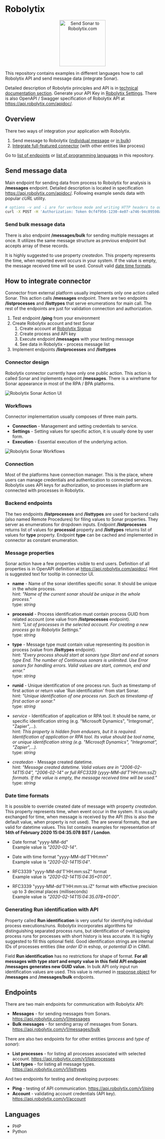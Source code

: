 # Robolytix

<p align="center">
  <img width="150px" src="https://www.robolytix.com/screens/robolytix-sonar-icon-512.png" alt="Send Sonar to Robolytix.com" title="Robolytix.com">
</p>

This repository contains examples in different languages how to call Robolytix API and send message data (integrate Sonar). 

Detailed description of Robolytix principles and API is in [technical documentation section](https://www.robolytix.com/docs/). Generate your API Key in [Robolytix Settings](https://app.robolytix.com/en/admin/). There is also OpenAPI / Swagger specification of Robolytix API at https://api.robolytix.com/apidoc/.

## Overview

There two ways of integration your application with Robolytix.

1. Send message to Robolytix ([individual message](#send-message-data) or [in bulk](#send-bulk-message-data))
2. [Integrate full-featured connector](#how-to-integrate-connector) (with other entities like process)

Go to [list of endpoints](#endpoints) or [list of programming languages](#languages) in this repository.

## Send message data

Main endpoint for sending data from process to Robolytix for analysis is **/messages** endpoint. Detailed description is located in specification https://api.robolytix.com/apidoc/. Following example sends data with popular *cURL* utility.
```bash
# options -v and -i are for verbose mode and writing HTTP headers to output
curl -X POST -H 'Authorization: Token 0cf4f956-1230-4e07-a746-94c09598a483' -H 'Content-Type: application/json' -d '{"name":"Start process","type":"start","processid":"55624b9f-63ca-4793-8412-082b43a4db39"}' -v -i 'https://api.robolytix.com/v1/messages'
```

### Send bulk message data

There is also endpoint **/messages/bulk** for sending multiple messages at once. It utilizes the same message structure as previous endpoint but accepts array of these records.

It is highly suggested to use property *createdon*. This property represents the time, when reported event occurs in your system. If the value is empty, the message received time will be used. Consult valid [date time formats](#date-time-formats). 

## How to integrate connector

Connector from external platform usually implements only one action called Sonar. This action calls **/messages** endpoint. There are two endpoints **/listprocesses** and **/listtypes** that serve enumerations for main call. The rest of the endpoints are just for validation connection and authorization.

1. Test endpoint **/ping** from your environment
2. Create Robolytix account and test Sonar
   1. Create account at [Robolytix Signup](https://app.robolytix.com/en/Signup)
   2. Create process and API key
   3. Execute endpoint **/messages** with your testing message
   4. See data in Robolytix - process message list
3. Implement endpoints **/listprocesses** and **/listtypes** 

### Connector design

Robolytix connector currently have only one public action. This action is called Sonar and inplements endpoint **/messages**. There is a wireframe for Sonar appearance in most of the RPA / BPA platforms.

![Robolytix Sonar Action UI](https://www.robolytix.com/screens/robolytix-sonar-wireframe.png)

### Workflows

Connector implementation usually composes of three main parts.
* **Connection** - Management and setting credentials to service.
* **Settings** - Setting values for specific action, it is usually done by user form.
* **Execution** - Essential execution of the underlying action.

![Robolytix Sonar Workflows](https://www.robolytix.com/screens/robolytix-sonar-workflow.png)

### Connection

Most of the platforms have connection manager. This is the place, where users can manage credentials and authentication to connected services. Robolytix uses API keys for authorization, so processes in platform are connected with processes in Robolytix.

### Backend endpoints 

The two endpoints **/listprocesses** and **/listtypes** are used for backend calls (also named Remote Procedures) for filing values to Sonar properties. They server as enumerations for dropdown inputs. Endpoint **/listprocesses** returns list of values for **processid** property and **/listtypes** returns list of values for **type** property. Endpoint **type** can be cached and implemented in connector as constant enumeration.

### Message properties

Sonar action have a few properties visible to end users. Definition of all properties is in OpenAPI definition at https://api.robolytix.com/apidoc/. Hint is suggested text for tooltip in connector UI.

* **name** - Name of the sonar identifies specific sonar. It should be unique in the whole process.\
  hint: *"Name of the current sonar should be unique in the whole process."*\
  type: *string*
  
* **processid** - Process identification must contain process GUID from related account (one value from **/listprocesses** endpoint).\
  hint: *"List of processes in the selected account. For creating a new process go to Robolytix Settings."*\
  type: *string*
  
* **type** - Message type must contain value representing its position in process (value from **/listtypes** endpoint).\
  hint: *"Every process should start at sonars type Start and end at sonars type End. The number of Continuous sonars is unlimited. Use Error sonars for handling errors. Valid values are start, common, end and error."*\
  type: *string*
  
* **runid** - Unique identification of one process run. Such as timestamp of first action or return value 'Run identification' from start Sonar.\
  hint: *"Unique identification of one process run. Such as timestamp of first action or sonar."*\
  type: *string*
  
* *service* - Identification of application or RPA tool. It should be name, or specific identification string (e.g. "Microsoft Dynamics", "Integromat", "Zapier",...).\
  hint: *This property is hidden from endusers, but it is required. Identification of application or RPA tool. Its value should be tool name, or unique identification string (e.g. "Microsoft Dynamics", "Integromat", "Zapier",...).*\
  type: *string*
  
* *createdon* - Message created datetime.\
  hint: *"Message created datetime. Valid values are in "2006-02-14T15:04", "2006-02-14" or full RFC3339 (yyyy-MM-dd'T'HH:mm:ssZ) formats. If the value is empty, the message received time will be used."*\
  type: *string*
  
### Date time formats

It is possible to override created date of message with property *createdon*. This property represents time, when event occur in the system. It is usually exchanged for time, when message is received by the API (this is also the default value, when property is not used). The are several formats, that are valid for datetime values. This list contains examples for representation of **14th of February 2020 15:04:35.078 BST / London**. 

* Date format "yyyy-MM-dd"  
  Example value is *"2020-02-14"*.
  
* Date with time format "yyyy-MM-dd'T'HH:mm"  
  Example value is *"2020-02-14T15:04"*. 
  
* RFC3339 "yyyy-MM-dd'T'HH:mm:ssZ" format  
  Example value is *"2020-02-14T15:04:35+01:00"*. 

* RFC3339 "yyyy-MM-dd'T'HH:mm:ss.iZ" format with effective precision up to 3 decimal places (milliseconds)  
  Example value is *"2020-02-14T15:04:35.078+01:00"*.  

### Generating Run identification with API

Property called **Run identification** is very useful for identifying individual process executions/runs. Robolytix incorporates algorithms for distinguishing separated process runs, but identification of overlapping process runs for processes with short history is less accurate. It is highly suggested to fill this optional field. Good identification strings are internal IDs of processes entities (like *order ID* in eshop, or *potential ID* in CRM).

Field **Run identification** has no restrictions for shape of format. **For all messages with type *start* and empty value in this field API endpoint **/messages** generates new GUID value.** In bulk API only input run identification values are used. This value is returned in [response object](https://api.robolytix.com/apidoc/) for **/messages** and **/messages/bulk** endpoints.

## Endpoints

There are two main endpoints for communication with Robolytix API:

* **Messages** - for sending messages from Sonars.
https://api.robolytix.com/v1/messages
* **Bulk messages** - for sending array of messages from Sonars.
https://api.robolytix.com/v1/messages/bulk

There are also two endpoints for for other entities (*process* and *type of sonar*):

* **List processes** - for listing all processes associated with selected account.
https://api.robolytix.com/v1/listprocesses
* **List types** - for listing all message types.
https://api.robolytix.com/v1/listtypes

And two endpoints for testing and developing purposes:

* **Ping** - testing of API communication.
https://api.robolytix.com/v1/ping
* **Account** - validating account credentials (API key).
https://api.robolytix.com/v1/account

## Languages

* PHP
* Python
